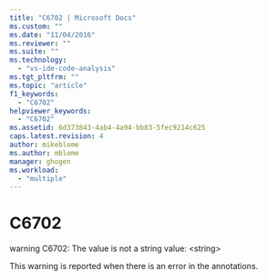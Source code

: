 ```yaml
---
title: "C6702 | Microsoft Docs"
ms.custom: ""
ms.date: "11/04/2016"
ms.reviewer: ""
ms.suite: ""
ms.technology: 
  - "vs-ide-code-analysis"
ms.tgt_pltfrm: ""
ms.topic: "article"
f1_keywords: 
  - "C6702"
helpviewer_keywords: 
  - "C6702"
ms.assetid: 6d373843-4ab4-4a94-bb83-5fec9214c625
caps.latest.revision: 4
author: mikeblome
ms.author: mblome
manager: ghogen
ms.workload: 
  - "multiple"
---
```

# C6702
warning C6702: The value is not a string value: \<string>  
  
 This warning is reported when there is an error in the annotations.